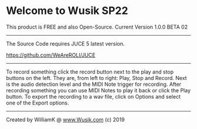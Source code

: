 # Welcome to Wusik SP22
This product is FREE and also Open-Source.
Current Version 1.0.0 BETA 02

------------------------------------------------------

The Source Code requires JUCE 5 latest version.

https://github.com/WeAreROLI/JUCE

------------------------------------------------------

To record something click the record button next to the play and stop buttons on the left. They are, from left to right: Play, Stop and Record. Next is the audio detection level and the MIDI Note trigger for recording. After recording something you can use MIDI Notes to play it back or click the Play button. To export the recording to a wav file, click on Options and select one of the Export options.

------------------------------------------------------

Created by WilliamK @ www.Wusik.com (c) 2019